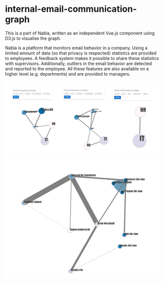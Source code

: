 # internal-email-communication-graph

This is a part of Nabla, written as an independent Vue.js component using D3.js to visualise the graph.

Nabla is a platform that monitors email behavior in a company. Using a limited amount of data (so that privacy is respected)
statistics are provided to employees. A feedback system makes it possible to share these statistics with supervisors.
Additionally, outliers in the email behavior are detected and reported to the employee. All these features are also available on
a higher level (e.g. departments) and are provided to managers.

![](Screenshot_2.png)
![](Screenshot_1.png)
